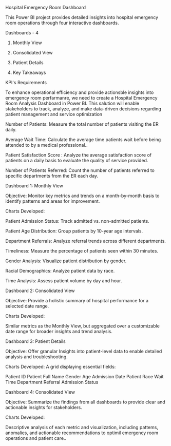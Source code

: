 Hospital Emergency Room Dashboard 

This Power BI project provides detailed insights into hospital emergency room operations through four interactive dashboards.

 Dashboards - 4 
 1. Monthly View

2. Consolidated View

3. Patient Details

4. Key Takeaways


KPI's Requirements

To enhance operational efficiency and provide actionsble insights into emergency room perfarmanre, we need to create a Hospital Emergency Room Analysis Dashboard in Power BI. This salution will enable stakeholders to track, analyze, and make data-driven decisions regarding patient management and service optimization

Number of Patients: Measure the total number of patients visiting the ER daily.

Average Wait Time: Calculate the average time patients wait before being attended to by a medical professional..

Patient Satisfaction Score : Analyze the average satisfaction score of patients on a daily basis to evaluate the quality of service provided.

Number of Patients Referred: Count the number of patients referred to specific departments from the ER each day.

Dashboard 1: Monthly View

Objective: Monitor key metrics and trends on a month-by-month basis to identify patterns and areas for improvement.

Charts  Developed:

Patient Admission Status: Track admitted vs. non-admitted patients.

Patient Age Distribution: Group patients by 10-year age intervals.

Department Referrals: Analyze referral trends across different departments.

Timeliness: Measure the percentage of patients seen within 30 minutes.

Gender Analysis: Visualize patient distribution by gender.

Racial Demographics: Analyze patient data by race.

Time Analysis: Assess patient volume by day and hour.

Dashboard 2: Consolidated View

Objective: Provide a holistic summary of hospital performance for a selected date range.

Charts  Developed:

Similar metrics as the Monthly View, but aggregated over a customizable date range for broader insights and trend analysis.

Dashboard 3: Patient Details

Objective: Offer granular Insights into patient-level data to enable detailed analysis and troubleshooting.

Charts  Developed: A grid displaying essential fields:

Patient ID
Patient Full Name
Gender
Age
Admission Date
Patient Race
Wait Time
Department Referral
Admission Status

Dashboard 4: Consolidated View

Objective: Summarize the findings from all dashboards to provide clear and actionable insights for stakeholders.

Charts  Developed:

Descriptive analysis of each metric and visualization, including pattems, anomalies, and actionable recommendations to optimil emergency room operations and patient care..
